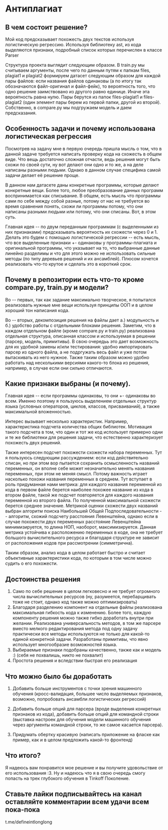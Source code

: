 # Антиплагиат

## В чем состоит решение?

Мой код предсказывает похожесть двух текстов используя логистическую регрессию. Используя библиотеку ast, из кода выделяются признаки, подробный список которых перечислен в классе Parser

Структура проекта выглядит следующим образом. В train.py мы считываем аргументы, после чего по данным путям к папкам files, plagiat1 и plagiat2 формируем датасет следующим образом для каждой пары файлов: если названия файлов одинаковы (а по итогу так обозначаются файл-оригинал и файл-фейк), то вероятность того, что одно решение заимствовано из другого равно единице. Иначе эта вероятность равна нулю. Пары берутся из папок files-plagiat1 и files-plagiat2 (один элемент пары берем из первой папки, другой из второй). Собственно, в compare.py мы подгружаем модель и даем предсказания.

## Особенность задачи и почему использована логистическая регрессия

Посмотрев на задачу мне в первую очередь пришла мысль о том, что в данной задаче требуется написать проверку кода на схожесть в общем виде. Что вещь достаточно сложная отчасти, ведь решения могут быть схожи по своей сути, ну вот делают они одно и то же, а на деле написаны разными людьми. Однако в данном случае специфика самой задачи делает её решение проще.

В данном нам датасете даны конкретные программы, которые делают конкретные вещи. Более того, любое преобразование данных программ воспринимается как списывание. В общем, есть мысль что программы сами по себе между собой разные, потому от нас не требуется во время сравнения понять, схожи ли программы потому, что они написаны разными людьми или потому, что они списаны. Вот, в этом суть.

Главная идея -- по двум переданным программам (с выделенными из них признаками) предсказывать вероятность их схожести через 0 и 1. Делать это будем с помощью логистической регрессии -- есть мысль, что все выделенные признаки +- одинаковы у программы-плагиата и оригинальной программы, что указывает на то, что выбранные данные линейно разделимы  и что для этого можно не использовать сильные методы (по типу деревьев решений и их ансамблей). Плюсом хочется реализовать что-то крутое и сделать это в короткий срок.

## Почему в репозитории есть что-то кроме compare.py, train.py и модели?

Во -- первых, так как задание максимально творческое, я попытался реализовать нужные мне вещи используя принципы ООП и в целом хороший тон написания кода.

Во -- вторых, декомпозиция решения на файлы дает а.) модульность и б.) удобство работы с отдельными блоками решения. Заметим, что в каждом отдельном файле (кроме compare.py и train.py) реализована отдельная структура, описанная классом и используемая в решении (парсер, модель, примитивы). В свою очередьь это дает возможность для их удобной замены и/или тестирования: удобно импортировать парсер из одного файла, а не подргужать весь файл и уже потом вытаскивать из него нужное. Также таким образом можно удобно работать над несколькими версиями какого-то блока из решения, например, в случае если они сильно отличаются.

## Какие признаки выбраны (и почему).

Главная идея -- если программы одинаковы, то они +- одинаковы во всем. Именно поэтому я пользуюсь выделением отдельных структур языка (условных операторов, циклов, классов, присваиваний), а также максимальной вложенностью.

Интерес вызывает несколько характеристик. Например, характеристика подсчета количества общих библиотек. Мотивация такого подсчета в том, что один и тот же код использует примерно одни и те же библиотеки для решения задачи, что естественно характеризует похожесть двух решений.

Также интересен подсчет похожести схожести набора переменных. Тут я пользуюсь следующим рассуждением: если код действительно списан, но при этом вор пытается сохранить осмысленность названий переменных, он вполне себе может незначительно менять названия переменных, при этом не меняя смысл. Потому важность играет насколько похожи названия переменных в среднем. Тут вступает в роль придуманная нами метрика: для каждого названия переменной из кода в первом файле берется наиболее похожее название из кода в втором файле, такой же подсчет повторяется для каждого названия переменной из второго файла. По полученной максимальной схожести берется среднее значение. Метрикой оценки схожести двух названий выбран алгоритм поиска Наибольшей Общей Подпоследовательности -- алгоритм, схожий подсчету расстояния Левенштейна, однако если в случае похожести двух переменных расстояние Левенштейна минимизируется, то длина НОП, наоборот, максимизируется. Данная метрика устойчива к расположению переменных в коде, она не требует большого вычислительного ресурса и благодаря структуре не зависит от расположения кодов при рассмотрении (симметрична).

Таким образом, анализ кода в целом работает быстро и считает объективные характеристики кода, по которым в том числе можно судить о его похожести.

## Достоинства решения

1. Само по себе решение в целом легковесно и не требует огромного числа вычислительных ресурсов (ну, разумеется, перебарщивать тоже не стоит, однако код также можно оптимизировать)
2. Благодаря разделению компонент на отдельные файлы реализована максимальная гибкость кода к изменению. Более того, каждую компоненту решения можно также гибко доработать внутри при желании. Реализована универсальность методов, в том же парсере вместо мелкого редактирования метода под одну задачу практически все методы используются не только для какой-то единой конкретной задачи. Разработаны примитивы, что явно использует многообразие возможностей языка.
3. Выбираемые признаки подобраны качественно, также как и модель :) (себя не похвалишь, никто не похвалит)
4. Простота решения и вследствии быстрая его реализация

## Что можно было бы доработать

1. Добавить больше инструментов с точки зрения машинного обучения (кросс-валидация, большее число выделяемых признаков, возможно, попробовать ансамбли логистических регрессий)

2. Добавить больше опций для парсера (вроде выделения конкретных признаков из кода), добавить больше опций для командной строки (выставка настроек для обучения модели машинного обучения через аргументы командной строки, то же самое касается парсера).

3. Придумать обертку красивую (написать приложение на фласке как пример, как и в целом предложить какой-то фронтенд)

## Что итого?

Я надеюсь вам понравится мое решение и вы получите удовольствие от его использования :3. Ну и надеюсь что я в свою очередь смогу попасть на трек глубокого обучения в Tinkoff Поколение.

## Ставьте лайки подписывайтесь на канал оставляйте комментарии всем удачи всем пока-пока

t.me/defineintlonglong
